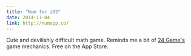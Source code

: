 ```yaml
---
title: "Num for iOS"
date: 2014-11-04
link: http://numapp.co/
---
```

 Cute and devilishly difficult math game. Reminds me a bit of [24 Game's](https://www.24game.com/) game mechanics. Free on the App Store.
